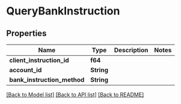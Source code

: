 # QueryBankInstruction

## Properties

Name | Type | Description | Notes
------------ | ------------- | ------------- | -------------
**client_instruction_id** | **f64** |  |
**account_id** | **String** |  |
**bank_instruction_method** | **String** |  |

[[Back to Model list]](../README.md#documentation-for-models) [[Back to API list]](../README.md#documentation-for-api-endpoints) [[Back to README]](../README.md)
